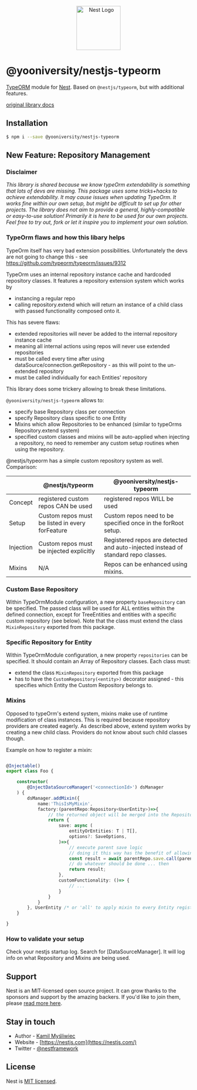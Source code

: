 <p align="center">
  <a href="http://nestjs.com/" target="blank"><img src="https://nestjs.com/img/logo-small.svg" width="120" alt="Nest Logo" /></a>
</p>


# @yooniversity/nestjs-typeorm

[TypeORM](http://typeorm.io) module for [Nest](https://github.com/nestjs/nest).
Based on `@nestjs/typeorm`, but with additional features.

[original library docs](https://docs.nestjs.com/techniques/sql)

## Installation

```bash
$ npm i --save @yooniversity/nestjs-typeorm
```

## New Feature: Repository Management

### Disclaimer

_This library is shared because we know typeOrm extendability is something that lots of devs are missing._
_This package uses some tricks+hacks to achieve extendability. It may cause issues when updating TypeOrm._
_It works fine within our own setup, but might be difficult to set up for other projects._
_The library does not aim to provide a general, highly-compatible or easy-to-use solution!_
_Primarily it is here to be used for our own projects._
_Feel free to try out, fork or let it inspire you to implement your own solution._

### TypeOrm flaws and how this libary helps

TypeOrm itself has very bad extension possibilities.
Unfortunately the devs are not going to change this - see https://github.com/typeorm/typeorm/issues/9312

TypeOrm uses an internal repository instance cache and hardcoded repository classes.
It features a repository extension system which works by

- instancing a regular repo
- calling repository.extend which will return an instance of a child class with passed functionality composed onto it.

This has severe flaws:

- extended repositories will never be added to the internal repository instance cache
- meaning all internal actions using repos will never use extended repositories
- must be called every time after using dataSource/connection.getRepository - as this will point to the un-extended repository
- must be called individually for each Entities' repository

This library does some trickery allowing to break these limitations.

`@yooniversity/nestjs-typeorm` allows to:

- specify base Repository class per connection
- specify Repository class specific to one Entity
- Mixins which allow Repositories to be enhanced (similar to typeOrms Repository.extend system)
- specified custom classes and mixins will be auto-applied when injecting a repository, no need to remember any custom setup routines when using the repository.

@nestjs/typeorm has a simple custom repository system as well. Comparison:

|            | @nestjs/typeorm | @yooniversity/nestjs-typeorm |
| ---        | --- | --- |
| Concept    | registered custom repos CAN be used | registered repos WILL be used |
| Setup      | Custom repos must be listed in every forFeature | Custom repos need to be specified once in the forRoot setup. |
| Injection  | Custom repos must be injected explicitly | Registered repos are detected and auto-injected instead of standard repo classes. |
| Mixins     | N/A | Repos can be enhanced using mixins. |


### Custom Base Repository

Within TypeOrmModule configuration, a new property `baseRepository` can be specified.
The passed class will be used for ALL entities within the defined connection, except for TreeEntities and entities with a specific custom repository (see below).
Note that the class must extend the class `MixinRepository` exported from this package.

### Specific Repository for Entity

Within TypeOrmModule configuration, a new property `repositories` can be specified.
It should contain an Array of Repository classes. Each class must:

- extend the class `MixinRepository` exported from this package
- has to have the `CustomRepository(<entity>)` decorator assigned - this specifies which Entity the Custom Repository belongs to.

### Mixins

Opposed to typeOrm's extend system, mixins make use of runtime modification of class instances.
This is required because repository providers are created eagerly.
As described above, extend system works by creating a new child class.
Providers do not know about such child classes though.

Example on how to register a mixin:

```ts

@Injectable()
export class Foo {

	constructor(
		@InjectDataSourceManager('<connectionId>') dsManager
	) {
		dsManager.addMixin({
			name:'ThisIsMyMixin',
			factory:(parentRepo:Repository<UserEntity>)=>{		
				// the returned object will be merged into the Repository instance
				return {
					save: async (
						entityOrEntities: T | T[],
						options?: SaveOptions,
					)=>{
						// execute parent save logic
						// doing it this way has the benefit of allowing mixin overrides to be stacked
						const result = await parentRepo.save.call(parentRepo,entityOrEntities,options);
						// do whatever should be done ... then
						return result;
					},
					customFunctionality: ()=> {
						// ...
					}
				}
			}
		}, UserEntity /* or 'all' to apply mixin to every Entity registered within the DataSource/Connection */)
	}

}

```

### How to validate your setup

Check your nestjs startup log. Search for [DataSourceManager]. It will log info on what Repository and Mixins are being used.


## Support

Nest is an MIT-licensed open source project. It can grow thanks to the sponsors and support by the amazing backers. If you'd like to join them, please [read more here](https://docs.nestjs.com/support).

## Stay in touch

* Author - [Kamil Myśliwiec](https://twitter.com/kammysliwiec)
* Website - [https://nestjs.com](https://nestjs.com/)
* Twitter - [@nestframework](https://twitter.com/nestframework)

## License

Nest is [MIT licensed](LICENSE).
